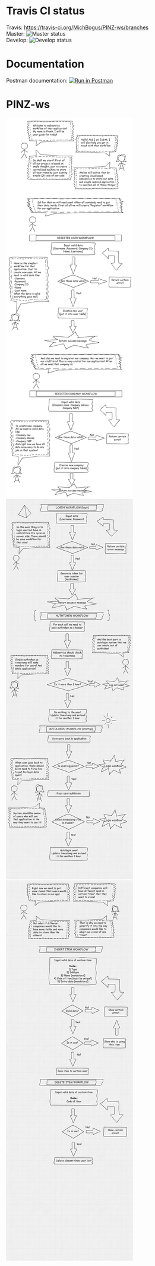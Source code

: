 # Travis CI status

Travis: https://travis-ci.org/MichBogus/PINZ-ws/branches <br/>
Master: ![Master status](https://travis-ci.org/MichBogus/PINZ-ws.svg?branch=master) <br/>
Develop: ![Develop status](https://travis-ci.org/MichBogus/PINZ-ws.svg?branch=develop) <br/>

# Documentation

Postman documentation: [![Run in Postman](https://run.pstmn.io/button.svg)](https://app.getpostman.com/run-collection/a54d80169955cbbebb98) <br/>

# PINZ-ws

![Register workflow](register_workflow.jpg)
![Login workflow](login_workflow.png)
![Items workflow](items_workflow.png)
